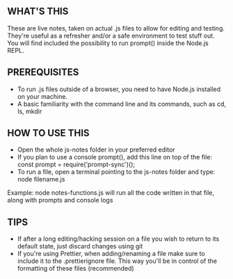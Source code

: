 ## WHAT'S THIS

These are live notes, taken on actual .js files to allow for editing and testing.
They're useful as a refresher and/or a safe environment to test stuff out.
You will find included the possibility to run prompt() inside the Node.js REPL.

## PREREQUISITES

-   To run .js files outside of a browser, you need to have Node.js installed on your machine.
-   A basic familiarity with the command line and its commands, such as cd, ls, mkdir

## HOW TO USE THIS

-   Open the whole js-notes folder in your preferred editor
-   If you plan to use a console prompt(), add this line on top of the file:
    const prompt = require('prompt-sync')();
-   To run a file, open a terminal pointing to the js-notes folder and type: node filename.js

Example: node notes-functions.js will run all the code written in that file,
along with prompts and console logs

## TIPS

-   If after a long editing/hacking session on a file you wish to return to its default state,
    just discard changes using git
-   If you're using Prettier, when adding/renaming a file make sure to include it to the .prettierignore
    file. This way you'll be in control of the formatting of these files (recommended)
